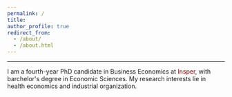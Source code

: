 ```yaml
---
permalink: /
title:
author_profile: true
redirect_from: 
  - /about/
  - /about.html
---
```


------

I am a fourth-year PhD candidate in Business Economics at <a href="https://www.insper.edu.br/en/graduate/doctoral-program/doctoral-in-business-economics-phd-in-business-economics/" style="text-decoration:none;color:#8B0000">Insper</a>, with barchelor's degree in Economic Sciences. My research interests lie in health economics and industrial organization.
